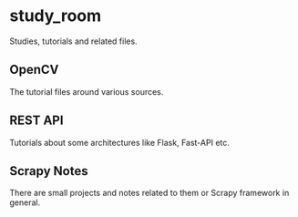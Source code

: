 # study_room
Studies, tutorials and related files.

## OpenCV
The tutorial files around various sources.

## REST API
Tutorials about some architectures like Flask, Fast-API etc.

## Scrapy Notes
There are small projects and notes related to them or Scrapy framework in general.